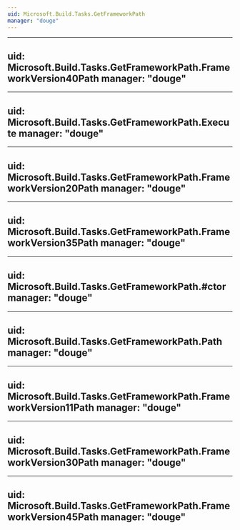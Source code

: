 ```yaml
---
uid: Microsoft.Build.Tasks.GetFrameworkPath
manager: "douge"
---
```


---
uid: Microsoft.Build.Tasks.GetFrameworkPath.FrameworkVersion40Path
manager: "douge"
---

---
uid: Microsoft.Build.Tasks.GetFrameworkPath.Execute
manager: "douge"
---

---
uid: Microsoft.Build.Tasks.GetFrameworkPath.FrameworkVersion20Path
manager: "douge"
---

---
uid: Microsoft.Build.Tasks.GetFrameworkPath.FrameworkVersion35Path
manager: "douge"
---

---
uid: Microsoft.Build.Tasks.GetFrameworkPath.#ctor
manager: "douge"
---

---
uid: Microsoft.Build.Tasks.GetFrameworkPath.Path
manager: "douge"
---

---
uid: Microsoft.Build.Tasks.GetFrameworkPath.FrameworkVersion11Path
manager: "douge"
---

---
uid: Microsoft.Build.Tasks.GetFrameworkPath.FrameworkVersion30Path
manager: "douge"
---

---
uid: Microsoft.Build.Tasks.GetFrameworkPath.FrameworkVersion45Path
manager: "douge"
---
